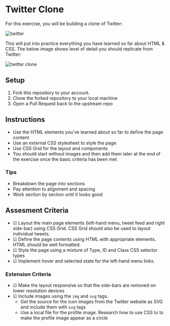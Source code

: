 # Twitter Clone

For this exercise, you will be building a clone of Twitter:

![twitter](images/twitter.png)

This will put into practice everything you have learned so far about HTML & CSS. The below image shows level of detail you should replicate from Twitter:

![twitter clone](images/example.png)

## Setup

1. Fork this repository to your account.
2. Clone the forked repository to your local machine
3. Open a Pull Request back to the upstream repo

## Instructions

- Use the HTML elements you've learned about so far to define the page content
- Use an external CSS stylesheet to style the page
- Use CSS Grid for the layout and components
- You should start *without* images and then add them later at the end of the exercise once the basic criteria has been met

### Tips

- Breakdown the page into sections
- Pay attention to alignment and spacing
- Work section by section until it looks good

## Assesment Criteria

* &#9745; Layout the main page elements (left-hand menu, tweet feed and right side-bar) using CSS Grid. CSS Grid should also be used to layout individual tweets.
* &#9745; Define the page contents using HTML with appropriate elements. HTML should be well formatted.
* &#9745; Style the page using a mixture of Type, ID and Class CSS selector types
* &#9745; Implement hover and selected state for the left-hand menu links.

### Extension Criteria

* &#9745; Make the layout responsive so that the side-bars are removed on lower resolution devices
* &#9745; Include images using the `img` and `svg` tags.
    * Get the source for the icon images from the Twitter website as SVG and include them with `svg` tags
    * Use a local file for the profile image. Research how to use CSS to to make the profile image appear as a circle
